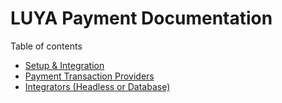 # LUYA Payment Documentation

Table of contents

+ [Setup & Integration](setup.md)
+ [Payment Transaction Providers](providers.md)
+ [Integrators (Headless or Database)](integrators.md)